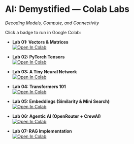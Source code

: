 # AI: Demystified — Colab Labs
*Decoding Models, Compute, and Connectivity*

Click a badge to run in Google Colab:

- **Lab 01: Vectors & Matrices**  
  [![Open In Colab](https://colab.research.google.com/assets/colab-badge.svg)](
  https://colab.research.google.com/github/CognitiveEdge-Labs/ai-demystified-colabs/blob/main/01_vectors_matrices.ipynb)

- **Lab 02: PyTorch Tensors**  
  [![Open In Colab](https://colab.research.google.com/assets/colab-badge.svg)](
  https://colab.research.google.com/github/CognitiveEdge-Labs/ai-demystified-colabs/blob/main/02_pytorch_tensors.ipynb)

 - **Lab 03: A Tiny Neural Network**  
 [![Open In Colab](https://colab.research.google.com/assets/colab-badge.svg)](
 https://colab.research.google.com/github/CognitiveEdge-Labs/ai-demystified-colabs/blob/main/03_a_tiny_neural_network.ipynb)

 - **Lab 04: Transformers 101**  
 [![Open In Colab](https://colab.research.google.com/assets/colab-badge.svg)](
 https://colab.research.google.com/github/CognitiveEdge-Labs/ai-demystified-colabs/blob/main/04_transformers_101.ipynb)

- **Lab 05: Embeddings (Similarity & Mini Search)**  
  [![Open In Colab](https://colab.research.google.com/assets/colab-badge.svg)](
  https://colab.research.google.com/github/CognitiveEdge-Labs/ai-demystified-colabs/blob/main/05_embeddings_basics.ipynb)

 - **Lab 06: Agentic AI (OpenRouter + CrewAI)**  
 [![Open In Colab](https://colab.research.google.com/assets/colab-badge.svg)](
 https://colab.research.google.com/github/CognitiveEdge-Labs/ai-demystified-colabs/blob/main/06_agentic_ai.ipynb)

 - **Lab 07: RAG Implementation**  
 [![Open In Colab](https://colab.research.google.com/assets/colab-badge.svg)](
 https://colab.research.google.com/github/CognitiveEdge-Labs/ai-demystified-colabs/blob/main/07_rag_implementation.ipynb)



